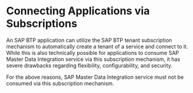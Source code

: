 <!-- loio678c85e0643a4ddba3c4fb62e0fdd952 -->

# Connecting Applications via Subscriptions

An SAP BTP application can utilize the SAP BTP tenant subscription mechanism to automatically create a tenant of a service and connect to it. While this is also technically possible for applications to consume SAP Master Data Integration service via this subscription mechanism, it has severe drawbacks regarding flexibility, configurability, and security.

For the above reasons, SAP Master Data Integration service must not be consumed via this subscription mechanism.

